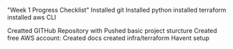 "Week 1 Progress Checklist" 
Installed git
Installed python
installed terraform
installed aws CLI

Creatted GITHub Repository with
Pushed basic project sturcture
Created free AWS account:
Created docs
created infra/terraform
Havent setup 
